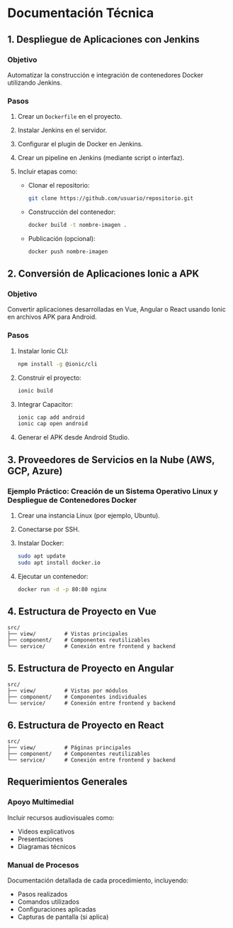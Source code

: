 # Documentación Técnica

## 1. Despliegue de Aplicaciones con Jenkins

### Objetivo
Automatizar la construcción e integración de contenedores Docker utilizando Jenkins.

### Pasos

1. Crear un `Dockerfile` en el proyecto.
2. Instalar Jenkins en el servidor.
3. Configurar el plugin de Docker en Jenkins.
4. Crear un pipeline en Jenkins (mediante script o interfaz).
5. Incluir etapas como:

   - Clonar el repositorio:
     ```bash
     git clone https://github.com/usuario/repositorio.git
     ```

   - Construcción del contenedor:
     ```bash
     docker build -t nombre-imagen .
     ```

   - Publicación (opcional):
     ```bash
     docker push nombre-imagen
     ```

## 2. Conversión de Aplicaciones Ionic a APK

### Objetivo
Convertir aplicaciones desarrolladas en Vue, Angular o React usando Ionic en archivos APK para Android.

### Pasos

1. Instalar Ionic CLI:
   ```bash
   npm install -g @ionic/cli
   ```

2. Construir el proyecto:
   ```bash
   ionic build
   ```

3. Integrar Capacitor:
   ```bash
   ionic cap add android
   ionic cap open android
   ```

4. Generar el APK desde Android Studio.

## 3. Proveedores de Servicios en la Nube (AWS, GCP, Azure)

### Ejemplo Práctico: Creación de un Sistema Operativo Linux y Despliegue de Contenedores Docker

1. Crear una instancia Linux (por ejemplo, Ubuntu).
2. Conectarse por SSH.
3. Instalar Docker:
   ```bash
   sudo apt update
   sudo apt install docker.io
   ```

4. Ejecutar un contenedor:
   ```bash
   docker run -d -p 80:80 nginx
   ```

## 4. Estructura de Proyecto en Vue

```
src/
├── view/         # Vistas principales
├── component/    # Componentes reutilizables
└── service/      # Conexión entre frontend y backend
```

## 5. Estructura de Proyecto en Angular

```
src/
├── view/         # Vistas por módulos
├── component/    # Componentes individuales
└── service/      # Conexión entre frontend y backend
```

## 6. Estructura de Proyecto en React

```
src/
├── view/         # Páginas principales
├── component/    # Componentes reutilizables
└── service/      # Conexión entre frontend y backend
```

## Requerimientos Generales

### Apoyo Multimedial
Incluir recursos audiovisuales como:
- Videos explicativos
- Presentaciones
- Diagramas técnicos

### Manual de Procesos
Documentación detallada de cada procedimiento, incluyendo:
- Pasos realizados
- Comandos utilizados
- Configuraciones aplicadas
- Capturas de pantalla (si aplica)
